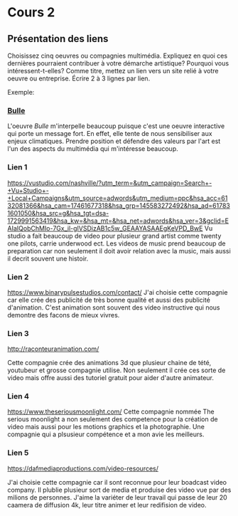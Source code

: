 # Cours 2
## Présentation des liens
Choisissez cinq oeuvres ou compagnies multimédia. Expliquez en quoi ces dernières pourraient contribuer à votre démarche artistique? Pourquoi vous intéressent-t-elles? Comme titre, mettez un lien vers un site relié à votre oeuvre ou entreprise. Écrire 2 à 3 lignes par lien.

Exemple: 
### [Bulle](https://www.onf.ca/interactif/bulle/) 
L'oeuvre *Bulle* m'interpelle beaucoup puisque c'est une oeuvre interactive qui porte un message fort. En effet, elle tente de nous sensibiliser aux enjeux climatiques. Prendre position et défendre des valeurs par l'art est l'un des aspects du multimédia qui m'intéresse beaucoup. 

### Lien 1 
https://vustudio.com/nashville/?utm_term=&utm_campaign=Search+-+Vu+Studio+-+Local+Campaigns&utm_source=adwords&utm_medium=ppc&hsa_acc=6132081366&hsa_cam=17461677318&hsa_grp=145583272492&hsa_ad=617831601050&hsa_src=g&hsa_tgt=dsa-1729991563419&hsa_kw=&hsa_mt=&hsa_net=adwords&hsa_ver=3&gclid=EAIaIQobChMIo-7Gx_il-gIVSDizAB1c5w_GEAAYASAAEgKeVPD_BwE
Vu studio a fait beaucoup de video pour plusieur grand artist comme twenty one pilots, carrie underwood ect. Les videos de music prend beaucoup de preparation car non seulement il doit avoir relation avec la music, mais aussi il decrit souvent une histoir. 

### Lien 2 
https://www.binarypulsestudios.com/contact/
J'ai choisie cette compagnie car elle crée des publicité de très bonne qualité et aussi des publicité d'animation. C'est animation sont souvent des video instructive qui nous demontre des facons de mieux vivres. 

### Lien 3
http://raconteuranimation.com/

Cette compagnie crée des animations 3d que plusieur chaine de tété, youtubeur et grosse compagnie utilise. Non seulement il crée ces sorte de video mais offre aussi des tutoriel gratuit pour aider d'autre animateur.

### Lien 4 
https://www.theseriousmoonlight.com/
Cette compagnie nommée The serious moonlight a non seulement des competence pour la création de video mais aussi pour les motions graphics et la photographie. Une compagnie qui a plsusieur compétence et a mon avie les meilleurs.

### Lien 5 
https://dafmediaproductions.com/video-resources/

J'ai choisie cette compagnie car il sont reconnue pour leur boadcast video company. Il plublie plusieur sort de media et produise des video vue par des milions de personnes. J'aime la variéter de leur travail qui passe de leur 20 caamera de diffusion 4k, leur titre animer et leur redifision de video.

